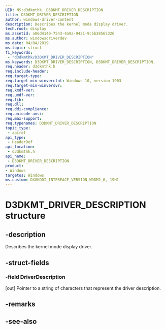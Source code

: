 ```yaml
---
UID: NS:d3dkmthk._D3DKMT_DRIVER_DESCRIPTION
title: D3DKMT_DRIVER_DESCRIPTION
author: windows-driver-content
description: Describes the kernel mode display driver.
tech.root: display
ms.assetid: a86d4140-7543-4a9a-9421-9c5b38565326
ms.author: windowsdriverdev
ms.date: 04/04/2019
ms.topic: struct
f1_keywords:
 - "d3dkmthk/D3DKMT_DRIVER_DESCRIPTION"
ms.keywords: D3DKMT_DRIVER_DESCRIPTION, D3DKMT_DRIVER_DESCRIPTION, 
req.header: d3dkmthk.h
req.include-header:
req.target-type:
req.target-min-winverclnt: Windows 10, version 1903
req.target-min-winversvr:
req.kmdf-ver:
req.umdf-ver:
req.lib:
req.dll:
req.ddi-compliance:
req.unicode-ansi:
req.max-support:
req.typenames: D3DKMT_DRIVER_DESCRIPTION
topic_type: 
 - apiref
api_type: 
 - HeaderDef
api_location: 
 - d3dkmthk.h
api_name: 
 - D3DKMT_DRIVER_DESCRIPTION
product:
- Windows
targetos: Windows
ms.custom: DXGKDDI_INTERFACE_VERSION_WDDM2_6, 19H1
---
```


# D3DKMT_DRIVER_DESCRIPTION structure

## -description

Describes the kernel mode display driver.

## -struct-fields

### -field DriverDescription
 
[out] Pointer to a string of characters that represent the driver description.

## -remarks

## -see-also
